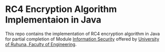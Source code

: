 # RC4 Encryption Algorithm Implementaion in Java
This repo contains the implementation of RC4 encryption algorithm in Java for partial completion of Module [Information Security](!http://lms.eng.ruh.ac.lk/course/view.php?id=1015) offered by [University of Ruhuna, Faculty of Engineering](!http://www.eng.ruh.ac.lk/). 
